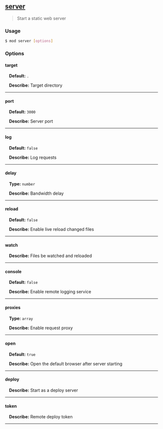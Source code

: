 ## <a href="#server" name="server">server</a>
> Start a static web server

### Usage

```sh
$ mod server [options]
```

### Options

#### target

<p> <b>&nbsp;&nbsp;&nbsp;&nbsp;Default:</b> <code>.</code></p>
<p> <b>&nbsp;&nbsp;&nbsp;&nbsp;Describe:</b> Target directory</p>
<hr>

#### port

<p> <b>&nbsp;&nbsp;&nbsp;&nbsp;Default:</b> <code>3000</code></p>
<p> <b>&nbsp;&nbsp;&nbsp;&nbsp;Describe:</b> Server port</p>
<hr>

#### log

<p> <b>&nbsp;&nbsp;&nbsp;&nbsp;Default:</b> <code>false</code></p>
<p> <b>&nbsp;&nbsp;&nbsp;&nbsp;Describe:</b> Log requests</p>
<hr>

#### delay
<p> <b>&nbsp;&nbsp;&nbsp;&nbsp;Type:</b> <code>number</code></p>

<p> <b>&nbsp;&nbsp;&nbsp;&nbsp;Describe:</b> Bandwidth delay</p>
<hr>

#### reload

<p> <b>&nbsp;&nbsp;&nbsp;&nbsp;Default:</b> <code>false</code></p>
<p> <b>&nbsp;&nbsp;&nbsp;&nbsp;Describe:</b> Enable live reload changed files</p>
<hr>

#### watch


<p> <b>&nbsp;&nbsp;&nbsp;&nbsp;Describe:</b> Files be watched and reloaded</p>
<hr>

#### console

<p> <b>&nbsp;&nbsp;&nbsp;&nbsp;Default:</b> <code>false</code></p>
<p> <b>&nbsp;&nbsp;&nbsp;&nbsp;Describe:</b> Enable remote logging service</p>
<hr>

#### proxies
<p> <b>&nbsp;&nbsp;&nbsp;&nbsp;Type:</b> <code>array</code></p>

<p> <b>&nbsp;&nbsp;&nbsp;&nbsp;Describe:</b> Enable request proxy</p>
<hr>

#### open

<p> <b>&nbsp;&nbsp;&nbsp;&nbsp;Default:</b> <code>true</code></p>
<p> <b>&nbsp;&nbsp;&nbsp;&nbsp;Describe:</b> Open the default browser after server starting</p>
<hr>

#### deploy


<p> <b>&nbsp;&nbsp;&nbsp;&nbsp;Describe:</b> Start as a deploy server</p>
<hr>

#### token


<p> <b>&nbsp;&nbsp;&nbsp;&nbsp;Describe:</b> Remote deploy token</p>
<hr>







